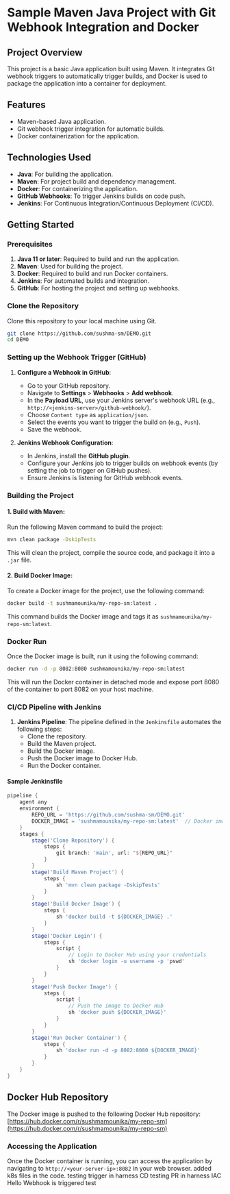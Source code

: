 # **Sample Maven Java Project with Git Webhook Integration and Docker**

## **Project Overview**
This project is a basic Java application built using Maven. It integrates Git webhook triggers to automatically trigger builds, and Docker is used to package the application into a container for deployment.

## **Features**
- Maven-based Java application.
- Git webhook trigger integration for automatic builds.
- Docker containerization for the application.

## **Technologies Used**
- **Java**: For building the application.
- **Maven**: For project build and dependency management.
- **Docker**: For containerizing the application.
- **GitHub Webhooks**: To trigger Jenkins builds on code push.
- **Jenkins**: For Continuous Integration/Continuous Deployment (CI/CD).

## **Getting Started**

### **Prerequisites**
1. **Java 11 or later**: Required to build and run the application.
2. **Maven**: Used for building the project.
3. **Docker**: Required to build and run Docker containers.
4. **Jenkins**: For automated builds and integration.
5. **GitHub**: For hosting the project and setting up webhooks.

### **Clone the Repository**
Clone this repository to your local machine using Git.

```bash
git clone https://github.com/sushma-sm/DEMO.git
cd DEMO
```

### **Setting up the Webhook Trigger (GitHub)**

1. **Configure a Webhook in GitHub**:
   - Go to your GitHub repository.
   - Navigate to **Settings** > **Webhooks** > **Add webhook**.
   - In the **Payload URL**, use your Jenkins server's webhook URL (e.g., `http://<jenkins-server>/github-webhook/`).
   - Choose `Content type` as `application/json`.
   - Select the events you want to trigger the build on (e.g., `Push`).
   - Save the webhook.

2. **Jenkins Webhook Configuration**:
   - In Jenkins, install the **GitHub plugin**.
   - Configure your Jenkins job to trigger builds on webhook events (by setting the job to trigger on GitHub pushes).
   - Ensure Jenkins is listening for GitHub webhook events.

### **Building the Project**

#### **1. Build with Maven**:

Run the following Maven command to build the project:

```bash
mvn clean package -DskipTests
```

This will clean the project, compile the source code, and package it into a `.jar` file.

#### **2. Build Docker Image**:

To create a Docker image for the project, use the following command:

```bash
docker build -t sushmamounika/my-repo-sm:latest .
```

This command builds the Docker image and tags it as `sushmamounika/my-repo-sm:latest`.

### **Docker Run**

Once the Docker image is built, run it using the following command:

```bash
docker run -d -p 8082:8080 sushmamounika/my-repo-sm:latest
```

This will run the Docker container in detached mode and expose port 8080 of the container to port 8082 on your host machine.

### **CI/CD Pipeline with Jenkins**

1. **Jenkins Pipeline**:
   The pipeline defined in the `Jenkinsfile` automates the following steps:
   - Clone the repository.
   - Build the Maven project.
   - Build the Docker image.
   - Push the Docker image to Docker Hub.
   - Run the Docker container.

#### **Sample Jenkinsfile**

```groovy
pipeline {
    agent any
    environment {
        REPO_URL = 'https://github.com/sushma-sm/DEMO.git'
        DOCKER_IMAGE = 'sushmamounika/my-repo-sm:latest'  // Docker image in Docker Hub
    }
    stages {
        stage('Clone Repository') {
            steps {
                git branch: 'main', url: "${REPO_URL}"
            }
        }
        stage('Build Maven Project') {
            steps {
                sh 'mvn clean package -DskipTests'
            }
        }
        stage('Build Docker Image') {
            steps {
                sh 'docker build -t ${DOCKER_IMAGE} .'
            }
        }
        stage('Docker Login') {
            steps {
                script {
                    // Login to Docker Hub using your credentials
                    sh 'docker login -u username -p 'pswd'
                }
            }
        }
        stage('Push Docker Image') {
            steps {
                script {
                    // Push the image to Docker Hub
                    sh 'docker push ${DOCKER_IMAGE}'
                }
            }
        }
        stage('Run Docker Container') {
            steps {
                sh 'docker run -d -p 8082:8080 ${DOCKER_IMAGE}'
            }
        }
    }
}
```

## **Docker Hub Repository**
The Docker image is pushed to the following Docker Hub repository:
[https://hub.docker.com/r/sushmamounika/my-repo-sm](https://hub.docker.com/r/sushmamounika/my-repo-sm)

### **Accessing the Application**

Once the Docker container is running, you can access the application by navigating to `http://<your-server-ip>:8082` in your web browser.
added k8s files in the code.
testing trigger in harness CD
testing PR in harness IAC
Hello Webhook is triggered
test
